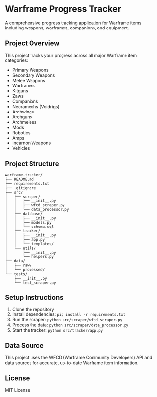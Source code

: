 # Warframe Progress Tracker

A comprehensive progress tracking application for Warframe items including weapons, warframes, companions, and equipment.

## Project Overview

This project tracks your progress across all major Warframe item categories:
- Primary Weapons
- Secondary Weapons  
- Melee Weapons
- Warframes
- Kitguns
- Zaws
- Companions
- Necramechs (Voidrigs)
- Archwings
- Archguns
- Archmelees
- Mods
- Robotics
- Amps
- Incarnon Weapons
- Vehicles

## Project Structure

```
warframe-tracker/
├── README.md
├── requirements.txt
├── .gitignore
├── src/
│   ├── scraper/
│   │   ├── __init__.py
│   │   ├── wfcd_scraper.py
│   │   └── data_processor.py
│   ├── database/
│   │   ├── __init__.py
│   │   ├── models.py
│   │   └── schema.sql
│   ├── tracker/
│   │   ├── __init__.py
│   │   ├── app.py
│   │   └── templates/
│   └── utils/
│       ├── __init__.py
│       └── helpers.py
├── data/
│   ├── raw/
│   └── processed/
└── tests/
    ├── __init__.py
    └── test_scraper.py
```

## Setup Instructions

1. Clone the repository
2. Install dependencies: `pip install -r requirements.txt`
3. Run the scraper: `python src/scraper/wfcd_scraper.py`
4. Process the data: `python src/scraper/data_processor.py`
5. Start the tracker: `python src/tracker/app.py`

## Data Source

This project uses the WFCD (Warframe Community Developers) API and data sources for accurate, up-to-date Warframe item information.

## License

MIT License